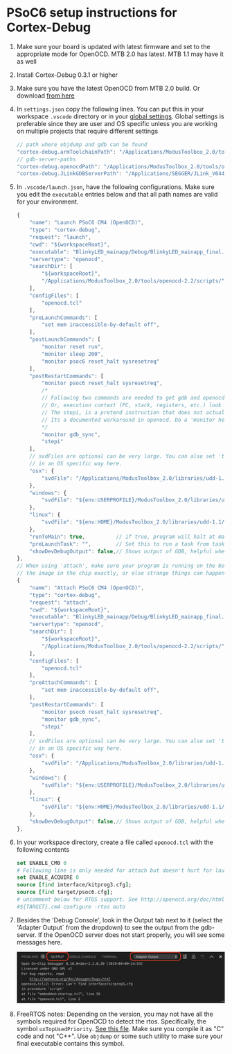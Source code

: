 # PSoC6 setup instructions for Cortex-Debug

1. Make sure your board is updated with latest firmware and set to the appropriate mode for OpenOCD. MTB 2.0 has latest. MTB 1.1 may have it as well
2. Install Cortex-Debug 0.3.1 or higher
3. Make sure you have the latest OpenOCD from MTB 2.0 build. Or download [from here](https://drive.google.com/open?id=1fxMy1w-5lRPW1otD7BurX3ukoxdtVCB_)
4. In `settings.json` copy the following lines. You can put this in your workspace `.vscode` directory or in your [global settings](https://code.visualstudio.com/docs/getstarted/settings#_settings-file-locations). Global settings is preferable since they are user and OS specific unless you are working on multiple projects that require different settings

    ```javascript
    // path where objdump and gdb can be found
    "cortex-debug.armToolchainPath": "/Applications/ModusToolbox_2.0/tools/gcc-7.2.1-1.0/bin/",
    // gdb-server-paths
    "cortex-debug.openocdPath": "/Applications/ModusToolbox_2.0/tools/openocd-2.2/bin/openocd",
    "cortex-debug.JLinkGDBServerPath": "/Applications/SEGGER/JLink_V644a/JLinkGDBServerCLExe",
    ```

5. In `.vscode/launch.json`, have the following configurations. Make sure you edit the `executable` entries below and that all path names are valid for your environment.

    ```javascript
    {
        "name": "Launch PSoC6 CM4 (OpenOCD)",
        "type": "cortex-debug",
        "request": "launch",
        "cwd": "${workspaceRoot}",
        "executable": "BlinkyLED_mainapp/Debug/BlinkyLED_mainapp_final.elf",
        "servertype": "openocd",
        "searchDir": [ 
            "${workspaceRoot}",
            "/Applications/ModusToolbox_2.0/tools/openocd-2.2/scripts/",
        ],
        "configFiles": [
            "openocd.tcl"
        ],
        "preLaunchCommands": [
            "set mem inaccessible-by-default off",
        ],
        "postLaunchCommands": [
            "monitor reset run",
            "monitor sleep 200",
            "monitor psoc6 reset_halt sysresetreq"
        ],
        "postRestartCommands": [
            "monitor psoc6 reset_halt sysresetreq",
            /*
            // Following two commands are needed to get gdb and openocd and HW all in sync.
            // Or, execution context (PC, stack, registers, etc.) look like they are from before reset.
            // The stepi, is a pretend instruction that does not actually do a stepi, but MUST be done
            // Its a documented workaround in openocd. Do a 'monitor help' to see more info
            */
            "monitor gdb_sync",
            "stepi"
        ],
        // svdFiles are optional can be very large. You can also set 'toolchainPath' and 'serverpath`
        // in an OS specific way here.
        "osx": {
            "svdFile": "/Applications/ModusToolbox_2.0/libraries/udd-1.1/udd/devices/MXS40/PSoC6ABLE2/studio/svd/psoc6_01.svd",
        },
        "windows": {
            "svdFile": "${env:USERPROFILE}/ModusToolbox_2.0/libraries/udd-1.1/udd/devices/MXS40/PSoC6ABLE2/studio/svd/psoc6_01.svd",
        },
        "linux": {
            "svdFile": "${env:HOME}/ModusToolbox_2.0/libraries/udd-1.1/udd/devices/MXS40/PSoC6ABLE2/studio/svd/psoc6_01.svd",
        },
        "runToMain": true,          // if true, program will halt at main. Not used for a restart
        "preLaunchTask": "",        // Set this to run a task from tasks.json before starting a debug session
        "showDevDebugOutput": false,// Shows output of GDB, helpful when something is not working right
    },
    // When using 'attach', make sure your program is running on the board and that your executable matches
    // the image in the chip exactly, or else strange things can happen with breakpoint, variables, etc.
    {
        "name": "Attach PSoC6 CM4 (OpenOCD)",
        "type": "cortex-debug",
        "request": "attach",
        "cwd": "${workspaceRoot}",
        "executable": "BlinkyLED_mainapp/Debug/BlinkyLED_mainapp_final.elf",
        "servertype": "openocd",
        "searchDir": [ 
            "${workspaceRoot}",
            "/Applications/ModusToolbox_2.0/tools/openocd-2.2/scripts/",
        ],
        "configFiles": [
            "openocd.tcl"
        ],
        "preAttachCommands": [
            "set mem inaccessible-by-default off",
        ],
        "postRestartCommands": [
            "monitor psoc6 reset_halt sysresetreq",
            "monitor gdb_sync",
            "stepi"
        ],
        // svdFiles are optional can be very large. You can also set 'toolchainPath' and 'serverpath`
        // in an OS specific way here.
        "osx": {
            "svdFile": "/Applications/ModusToolbox_2.0/libraries/udd-1.1/udd/devices/MXS40/PSoC6ABLE2/studio/svd/psoc6_01.svd",
        },
        "windows": {
            "svdFile": "${env:USERPROFILE}/ModusToolbox_2.0/libraries/udd-1.1/udd/devices/MXS40/PSoC6ABLE2/studio/svd/psoc6_01.svd",
        },
        "linux": {
            "svdFile": "${env:HOME}/ModusToolbox_2.0/libraries/udd-1.1/udd/devices/MXS40/PSoC6ABLE2/studio/svd/psoc6_01.svd",
        },
        "showDevDebugOutput": false,// Shows output of GDB, helpful when something is not working right
    },
    ```

6. In your workspace directory, create a file called `openocd.tcl` with the following contents

    ```tcl
    set ENABLE_CM0 0
    # Following line is only needed for attach but doesn't hurt for launch
    set ENABLE_ACQUIRE 0
    source [find interface/kitprog3.cfg];
    source [find target/psoc6.cfg];
    # uncomment below for RTOS support. See http://openocd.org/doc/html/GDB-and-OpenOCD.html
    #${TARGET}.cm4 configure -rtos auto
    ```

7. Besides the 'Debug Console', look in the Output tab next to it (select the 'Adapter Output` from the dropdown) to see the output from the gdb-server. If the OpenOCD server does not start properly, you will see some messages here.

    ![Example error](./images/openocd-error.jpg)

8. FreeRTOS notes: Depending on the version, you may not have all the symbols required for OpenOCD to detect the rtos. Specifically, the symbol `uxTopUsedPriority`. [See this file](https://github.com/gnu-mcu-eclipse/openocd/blob/20b0eca0490fbc4f38f69eed8542cb082b354b03/contrib/rtos-helpers/FreeRTOS-openocd.c#L20). Make sure you compile it as "C" code and not "C++". Use `objdump` or some such utility to make sure your final executable contains this symbol.
